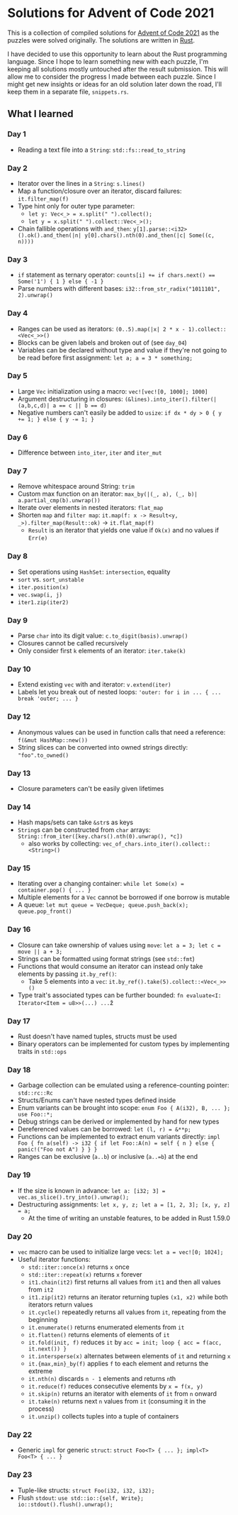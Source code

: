 # Solutions for Advent of Code 2021

This is a collection of compiled solutions for [Advent of Code 2021](https://adventofcode.com/) as the puzzles were solved originally.
The solutions are written in [Rust](https://www.rust-lang.org/).

I have decided to use this opportunity to learn about the Rust programming language.
Since I hope to learn something new with each puzzle, I'm keeping all solutions mostly untouched after the result submission.
This will allow me to consider the progress I made between each puzzle.
Since I might get new insights or ideas for an old solution later down the road, I'll keep them in a separate file, `snippets.rs`.

## What I learned

### Day 1
- Reading a text file into a `String`: `std::fs::read_to_string`

### Day 2
- Iterator over the lines in a `String`: `s.lines()`
- Map a function/closure over an iterator, discard failures: `it.filter_map(f)`
- Type hint only for outer type parameter:
  - `let y: Vec<_> = x.split(" ").collect();`
  - `let y = x.split(" ").collect::Vec<_>();`
- Chain fallible operations with `and_then`:
  `y[1].parse::<i32>().ok().and_then(|n| y[0].chars().nth(0).and_then(|c| Some((c, n))))`

### Day 3
- `if` statement as ternary operator:
  `counts[i] += if chars.next() == Some('1') { 1 } else { -1 }`
- Parse numbers with different bases: `i32::from_str_radix("1011101", 2).unwrap()`

### Day 4
- Ranges can be used as iterators: `(0..5).map(|x| 2 * x - 1).collect::<Vec<_>>()`
- Blocks can be given labels and broken out of (see `day_04`)
- Variables can be declared without type and value if they're not going to be read before first assignment: `let a; a = 3 * something;`

### Day 5
- Large `Vec` initialization using a macro: `vec![vec![0, 1000]; 1000]`
- Argument destructuring in closures: `(&lines).into_iter().filter(|(a,b,c,d)| a == c || b == d)`
- Negative numbers can't easily be added to `usize`: `if dx * dy > 0 { y += 1; } else { y -= 1; }`

### Day 6
- Difference between `into_iter`, `iter` and `iter_mut`

### Day 7
- Remove whitespace around String: `trim`
- Custom max function on an iterator: `max_by(|(_, a), (_, b)| a.partial_cmp(b).unwrap())`
- Iterate over elements in nested iterators: `flat_map`
- Shorten `map` and `filter map`: `it.map(f: x -> Result<y, _>).filter_map(Result::ok)` → `it.flat_map(f)`
  - `Result` is an iterator that yields one value if `Ok(x)` and no values if `Err(e)`

### Day 8
- Set operations using `HashSet`: `intersection`, equality
- `sort` vs. `sort_unstable`
- `iter.position(x)`
- `vec.swap(i, j)`
- `iter1.zip(iter2)`

### Day 9
- Parse `char` into its digit value: `c.to_digit(basis).unwrap()`
- Closures cannot be called recursively
- Only consider first `k` elements of an iterator: `iter.take(k)`

### Day 10
- Extend existing `vec` with and iterator: `v.extend(iter)`
- Labels let you break out of nested loops: `'outer: for i in ... { ... break 'outer; ... }`

### Day 12
- Anonymous values can be used in function calls that need a reference: `f(&mut HashMap::new())`
- String slices can be converted into owned strings directly: `"foo".to_owned()`

### Day 13
- Closure parameters can't be easily given lifetimes

### Day 14
- Hash maps/sets can take `&str`s as keys
- `String`s can be constructed from `char` arrays: `String::from_iter([key.chars().nth(0).unwrap(), *c])`
  - also works by collecting: `vec_of_chars.into_iter().collect::<String>()`

### Day 15
- Iterating over a changing container: `while let Some(x) = container.pop() { ... }`
- Multiple elements for a `Vec` cannot be borrowed if one borrow is mutable
- A queue: `let mut queue = VecDeque; queue.push_back(x); queue.pop_front()`

### Day 16
- Closure can take ownership of values using `move`: `let a = 3; let c = move || a + 3;`
- Strings can be formatted using format strings (see `std::fmt`)
- Functions that would consume an iterator can instead only take elements by passing `it.by_ref()`:
  - Take 5 elements into a `vec`: `it.by_ref().take(5).collect::<Vec<_>>()`
- Type trait's associated types can be further bounded: `fn evaluate<I: Iterator<Item = u8>>(...) ...`ž

### Day 17
- Rust doesn't have named tuples, structs must be used
- Binary operators can be implemented for custom types by implementing traits in `std::ops`

### Day 18
- Garbage collection can be emulated using a reference-counting pointer: `std::rc::Rc`
- Structs/Enums can't have nested types defined inside
- Enum variants can be brought into scope: `enum Foo { A(i32), B, ... }; use Foo::*;`
- Debug strings can be derived or implemented by hand for new types
- Dereferenced values can be borrowed: `let (l, r) = &**p;`
- Functions can be implemented to extract enum variants directly: `impl Foo { fn a(self) -> i32 { if let Foo::A(n) = self { n } else { panic!("Foo not A") } } }`
- Ranges can be exclusive (`a..b`) or inclusive (`a..=b`) at the end

### Day 19
- If the size is known in advance: `let a: [i32; 3] = vec.as_slice().try_into().unwrap();`
- Destructuring assignments: `let x, y, z; let a = [1, 2, 3]; [x, y, z] = a;`
  - At the time of writing an unstable features, to be added in Rust 1.59.0

### Day 20
- `vec` macro can be used to initialize large vecs: `let a = vec![0; 1024];`
- Useful iterator functions:
  - `std::iter::once(x)` returns `x` once
  - `std::iter::repeat(x)` returns `x` forever
  - `it1.chain(it2)` first returns all values from `it1` and then all values from `it2`
  - `it1.zip(it2)` returns an iterator returning tuples `(x1, x2)` while both iterators return values
  - `it.cycle()` repeatedly returns all values from `it`, repeating from the beginning
  - `it.enumerate()` returns enumerated elements from `it`
  - `it.flatten()` returns elements of elements of `it`
  - `it.fold(init, f)` reduces `it` by `acc = init; loop { acc = f(acc, it.next()) }`
  - `it.intersperse(x)` alternates between elements of `it` and returning `x`
  - `it.{max,min}_by(f)` applies `f` to each element and returns the extreme
  - `it.nth(n)` discards `n - 1` elements and returns `n`th
  - `it.reduce(f)` reduces consecutive elements by `x = f(x, y)`
  - `it.skip(n)` returns an iterator with elements of `it` from `n` onward
  - `it.take(n)` returns next `n` values from `it` (consuming it in the process)
  - `it.unzip()` collects tuples into a tuple of containers

### Day 22
- Generic `impl` for generic `struct`: `struct Foo<T> { ... }; impl<T> Foo<T> { ... }`

### Day 23
- Tuple-like structs: `struct Foo(i32, i32, i32);`
- Flush `stdout`: `use std::io::{self, Write}; io::stdout().flush().unwrap(); `